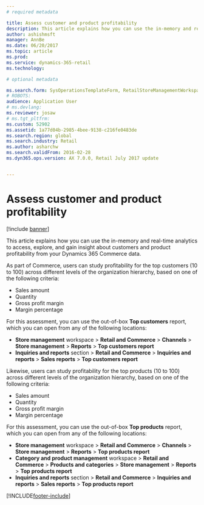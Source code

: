 ```yaml
---
# required metadata

title: Assess customer and product profitability
description: This article explains how you can use the in-memory and real-time analytics to access, explore, and gain insight about customers and product profitability from your Dynamics 365 Commerce data. 
author: ashishmsft
manager: AnnBe
ms.date: 06/20/2017
ms.topic: article
ms.prod: 
ms.service: dynamics-365-retail
ms.technology: 

# optional metadata

ms.search.form: SysOperationsTemplateForm, RetailStoreManagementWorkspace
# ROBOTS: 
audience: Application User
# ms.devlang: 
ms.reviewer: josaw
# ms.tgt_pltfrm: 
ms.custom: 52902
ms.assetid: 1a77d04b-2985-4bee-9138-c216fe0483de
ms.search.region: global
ms.search.industry: Retail
ms.author: asharchw
ms.search.validFrom: 2016-02-28
ms.dyn365.ops.version: AX 7.0.0, Retail July 2017 update


---
```


# Assess customer and product profitability

[!include [banner](includes/banner.md)]

This article explains how you can use the in-memory and real-time analytics to access, explore, and gain insight about customers and product profitability from your Dynamics 365 Commerce data.

As part of Commerce, users can study profitability for the top customers (10 to 100) across different levels of the organization hierarchy, based on one of the following criteria:

- Sales amount
- Quantity
- Gross profit margin
- Margin percentage

For this assessment, you can use the out-of-box **Top customers** report, which you can open from any of the following locations:

- **Store management** workspace &gt; **Retail and Commerce** &gt; **Channels** &gt; **Store management** &gt; **Reports** &gt; **Top customers report**
- **Inquiries and reports** section &gt; **Retail and Commerce** &gt; **Inquiries and reports** &gt; **Sales reports** &gt; **Top customers report**

Likewise, users can study profitability for the top products (10 to 100) across different levels of the organization hierarchy, based on one of the following criteria:

- Sales amount
- Quantity
- Gross profit margin
- Margin percentage

For this assessment, you can use the out-of-box **Top products** report, which you can open from any of the following locations:

- **Store management** workspace &gt; **Retail and Commerce** &gt; **Channels** &gt; **Store management** &gt; **Reports** &gt; **Top products report**
- **Category and product management** workspace &gt; **Retail and Commerce** &gt; **Products and categories** &gt; **Store management** &gt; **Reports** &gt; **Top products report**
- **Inquiries and reports** section &gt; **Retail and Commerce** &gt; **Inquiries and reports** &gt; **Sales reports** &gt; **Top products report**


[!INCLUDE[footer-include](../includes/footer-banner.md)]